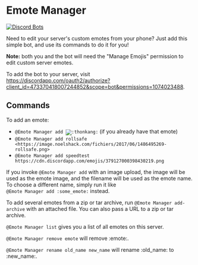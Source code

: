 # Emote Manager

[![Discord Bots](https://discordbots.org/api/widget/status/473370418007244852.svg?noavatar=true)](https://discordbots.org/bot/473370418007244852)

Need to edit your server's custom emotes from your phone? Just add this simple bot, and use its commands to do it for you!

**Note:** both you and the bot will need the "Manage Emojis" permission to edit custom server emotes.

To add the bot to your server, visit https://discordapp.com/oauth2/authorize?client_id=473370418007244852&scope=bot&permissions=1074023488.

## Commands

<p>
	To add an emote:
	<ul>
		<li><code>@Emote Manager add <img class="emote" src="https://cdn.discordapp.com/emojis/407347328606011413.png?v=1&size=32" alt=":thonkang:" title=":thonkang:"></code> (if you already have that emote)
		<li><code>@Emote Manager add rollsafe &lt;https://image.noelshack.com/fichiers/2017/06/1486495269-rollsafe.png&gt;</code>
		<li><code>@Emote Manager add speedtest https://cdn.discordapp.com/emojis/379127000398430219.png</code>
	</ul>
	If you invoke <code>@Emote Manager add</code> with an image upload, the image will be used as the emote image, and the filename will be used as the emote name. To choose a different name, simply run it like<br>
	<code>@Emote Manager add :some_emote:</code> instead.
</p>

<p>
	To add several emotes from a zip or tar archive, run <code>@Emote Manager add-archive</code> with an attached file.
	You can also pass a URL to a zip or tar archive.
</p>

<p>
	<code>@Emote Manager list</code> gives you a list of all emotes on this server.
</p>

<p>
	<code>@Emote Manager remove emote</code> will remove :emote:.
</p>

<p>
	<code>@Emote Manager rename old_name new_name</code> will rename :old_name: to :new_name:.
</p>
